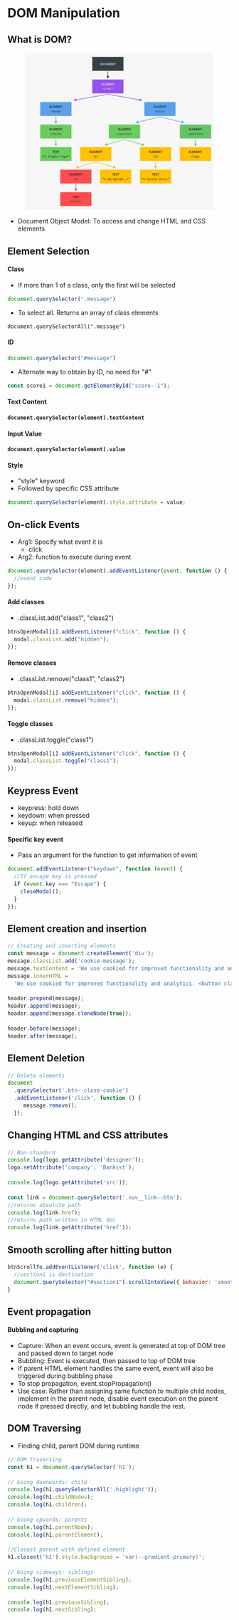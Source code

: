 # DOM Manipulation

## What is DOM?

<figure><img src="../.gitbook/assets/image (2).png" alt=""><figcaption></figcaption></figure>

* Document Object Model: To access and change HTML and CSS elements

##

## Element Selection

#### Class

* If more than 1 of a class, only the first will be selected

```javascript
document.querySelector(".message")
```

* To select all. Returns an array of class elements

```
document.querySelectorAll(".message")
```

#### ID

```javascript
document.querySelector("#message")
```

* Alternate way to obtain by ID, no need for "#"

```javascript
const score1 = document.getElementById("score--1");
```

#### Text Content

<pre class="language-javascript"><code class="lang-javascript"><strong>document.querySelector(element).textContent
</strong></code></pre>

#### Input Value

<pre class="language-javascript"><code class="lang-javascript"><strong>document.querySelector(element).value
</strong></code></pre>

#### Style

* "style" keyword
* Followed by specific CSS attribute

```javascript
document.querySelector(element).style.attribute = value;
```

##

## On-click Events

* Arg1: Specify what event it is
  * click
* Arg2: function to execute during event

```javascript
document.querySelector(element).addEventListener(event, function () {
  //event code
});

```

#### Add classes

* .classList.add("class1", "class2")

```javascript
btnsOpenModal[i].addEventListener("click", function () {
  modal.classList.add("hidden");
});
```

#### Remove classes

* .classList.remove("class1", "class2")

```javascript
btnsOpenModal[i].addEventListener("click", function () {
  modal.classList.remove("hidden");
});
```

#### Toggle classes

* .classList.toggle("class1")

```javascript
btnsOpenModal[i].addEventListener("click", function () {
  modal.classList.toggle("class1");
});
```



## Keypress Event

* keypress: hold down
* keydown: when pressed
* keyup: when released

#### Specific key event

* Pass an argument for the function to get information of event

```javascript
document.addEventListener("keydown", function (event) {
  //If escape key is pressed
  if (event.key === "Escape") {
    closeModal();
  }
});
```



## Element creation and insertion

```javascript
// Creating and inserting elements
const message = document.createElement('div');
message.classList.add('cookie-message');
message.textContent = 'We use cookied for improved functionality and analytics.';
message.innerHTML =
  'We use cookied for improved functionality and analytics. <button class="btn btn--close-cookie">Got it!</button>';

header.prepend(message);
header.append(message);
header.append(message.cloneNode(true));

header.before(message);
header.after(message);
```



## Element Deletion

```javascript
// Delete elements
document
  .querySelector('.btn--close-cookie')
  .addEventListener('click', function () {
     message.remove();
  });
```



## Changing HTML and CSS attributes

```javascript
// Non-standard
console.log(logo.getAttribute('designer'));
logo.setAttribute('company', 'Bankist');

console.log(logo.getAttribute('src'));

const link = document.querySelector('.nav__link--btn');
//returns absolute path
console.log(link.href);
//returns path written in HTML doc
console.log(link.getAttribute('href'));
```



## Smooth scrolling after hitting button

```javascript
btnScrollTo.addEventListener('click', function (e) {
  //section1 is destination
  document.querySelector("#section1").scrollIntoView({ behavior: 'smooth' });
}
```



## Event propagation

#### Bubbling and capturing

* Capture: When an event occurs, event is generated at top of DOM tree and passed down to target node
* Bubbling: Event is executed, then passed to top of DOM tree
* If parent HTML element handles the same event, event will also be triggered during bubbling phase
* To stop propagation, event.stopPropagation()
* Use case: Rather than assigning same function to multiple child nodes, implement in the parent node, disable event execution on the parent node if pressed directly, and let bubbling handle the rest.



## DOM Traversing

* Finding child, parent DOM during runtime

```javascript
// DOM Traversing
const h1 = document.querySelector('h1');

// Going downwards: child
console.log(h1.querySelectorAll('.highlight'));
console.log(h1.childNodes);
console.log(h1.children);

// Going upwards: parents
console.log(h1.parentNode);
console.log(h1.parentElement);

//Closest parent with defined element
h1.closest('h1').style.background = 'var(--gradient-primary)';

// Going sideways: siblings
console.log(h1.previousElementSibling);
console.log(h1.nextElementSibling);

console.log(h1.previousSibling);
console.log(h1.nextSibling);
```

